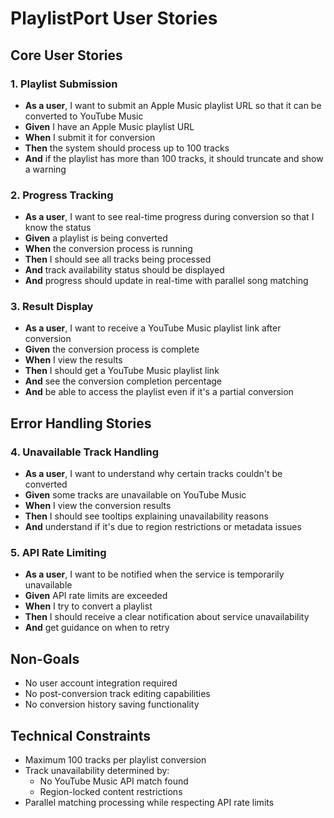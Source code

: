 # PlaylistPort User Stories

## Core User Stories

### 1. Playlist Submission
- **As a user**, I want to submit an Apple Music playlist URL so that it can be converted to YouTube Music
- **Given** I have an Apple Music playlist URL
- **When** I submit it for conversion
- **Then** the system should process up to 100 tracks
- **And** if the playlist has more than 100 tracks, it should truncate and show a warning

### 2. Progress Tracking
- **As a user**, I want to see real-time progress during conversion so that I know the status
- **Given** a playlist is being converted
- **When** the conversion process is running
- **Then** I should see all tracks being processed
- **And** track availability status should be displayed
- **And** progress should update in real-time with parallel song matching

### 3. Result Display
- **As a user**, I want to receive a YouTube Music playlist link after conversion
- **Given** the conversion process is complete
- **When** I view the results
- **Then** I should get a YouTube Music playlist link
- **And** see the conversion completion percentage
- **And** be able to access the playlist even if it's a partial conversion

## Error Handling Stories

### 4. Unavailable Track Handling
- **As a user**, I want to understand why certain tracks couldn't be converted
- **Given** some tracks are unavailable on YouTube Music
- **When** I view the conversion results
- **Then** I should see tooltips explaining unavailability reasons
- **And** understand if it's due to region restrictions or metadata issues

### 5. API Rate Limiting
- **As a user**, I want to be notified when the service is temporarily unavailable
- **Given** API rate limits are exceeded
- **When** I try to convert a playlist
- **Then** I should receive a clear notification about service unavailability
- **And** get guidance on when to retry

## Non-Goals

- No user account integration required
- No post-conversion track editing capabilities
- No conversion history saving functionality

## Technical Constraints

- Maximum 100 tracks per playlist conversion
- Track unavailability determined by:
  - No YouTube Music API match found
  - Region-locked content restrictions
- Parallel matching processing while respecting API rate limits